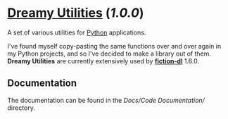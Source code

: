 # [Dreamy Utilities](https://github.com/DreamCobbler/dreamy-utilities) (*1.0.0*)

A set of various utilities for [Python](https://www.python.org/) applications.

I've found myself copy-pasting the same functions over and over again in my Python projects, and so I've decided to make a library out of them. **Dreamy Utilities** are currently extensively used by **[fiction-dl](https://github.com/DreamCobbler/fiction-dl)** 1.6.0.

## Documentation

The documentation can be found in the *Docs/Code Documentation/* directory.